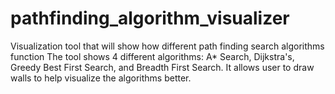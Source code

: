 # pathfinding_algorithm_visualizer
Visualization tool that will show how different path finding search algorithms function
The tool shows 4 different algorithms: A* Search, Dijkstra's, Greedy Best First Search, and Breadth First Search.
It allows user to draw walls to help visualize the algorithms better.
